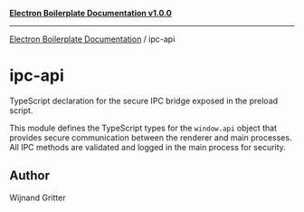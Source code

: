 [**Electron Boilerplate Documentation v1.0.0**](../README.md)

---

[Electron Boilerplate Documentation](../modules.md) / ipc-api

# ipc-api

TypeScript declaration for the secure IPC bridge exposed in the preload script.

This module defines the TypeScript types for the `window.api` object
that provides secure communication between the renderer and main processes.
All IPC methods are validated and logged in the main process for security.

## Author

Wijnand Gritter
